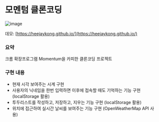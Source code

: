 # 모멘텀 클론코딩
![image](https://user-images.githubusercontent.com/18097984/130069825-3f3aad5b-cd51-4718-b3c0-c885f05d7e7a.png)

데모: [https://heejaykong.github.io/](https://heejaykong.github.io/)

### 요약
크롬 확장프로그램 Momentum을 카피한 클론코딩 프로젝트

### 구현 내용
- 현재 시각 보여주는 시계 구현
- 사용자의 닉네임을 한번 입력하면 이후에 접속할 때도 기억하는 기능 구현 (localStorage 활용)
- 투두리스트를 작성하고, 저장하고, 지우는 기능 구현 (localStorage 활용)
- 위치에 접근하여 실시간 날씨를 보여주는 기능 구현 (OpenWeatherMap API 사용)
